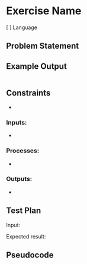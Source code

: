 # Exercise Name

 [ ] Language

## Problem Statement



## Example Output

```
```

## Constraints

 * 


### Inputs: 

 * 


### Processes:

 *


### Outputs:

 *


## Test Plan

Input:

Expected result:


## Pseudocode


